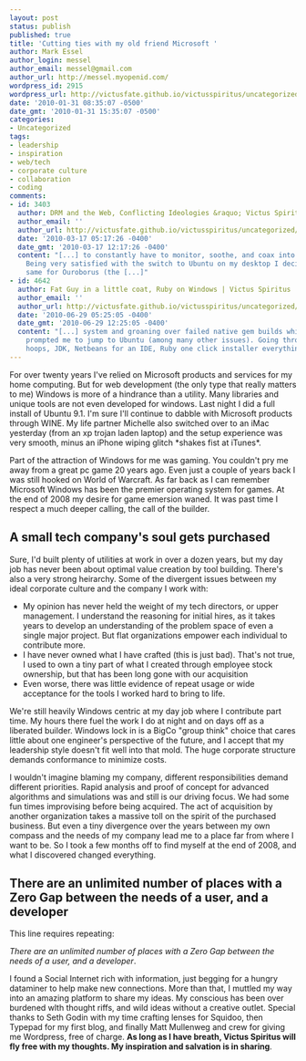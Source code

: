 ```yaml
---
layout: post
status: publish
published: true
title: 'Cutting ties with my old friend Microsoft '
author: Mark Essel
author_login: messel
author_email: messel@gmail.com
author_url: http://messel.myopenid.com/
wordpress_id: 2915
wordpress_url: http://victusfate.github.io/victusspiritus/uncategorized/2010/01/31/cutting-ties-with-my-old-friend-microsoft/
date: '2010-01-31 08:35:07 -0500'
date_gmt: '2010-01-31 15:35:07 -0500'
categories:
- Uncategorized
tags:
- leadership
- inspiration
- web/tech
- corporate culture
- collaboration
- coding
comments:
- id: 3403
  author: DRM and the Web, Conflicting Ideologies &raquo; Victus Spiritus
  author_email: ''
  author_url: http://victusfate.github.io/victusspiritus/uncategorized/2010/03/17/drm-and-the-web-conflicting-ideologies/
  date: '2010-03-17 05:17:26 -0400'
  date_gmt: '2010-03-17 12:17:26 -0400'
  content: "[...] to constantly have to monitor, soothe, and coax into functionality.
    Being very satisfied with the switch to Ubuntu on my desktop I decided to do the
    same for Ouroborus (the [...]"
- id: 4642
  author: Fat Guy in a little coat, Ruby on Windows | Victus Spiritus
  author_email: ''
  author_url: http://victusfate.github.io/victusspiritus/uncategorized/2010/06/29/fat-guy-in-a-little-coat-ruby-on-windows/
  date: '2010-06-29 05:25:05 -0400'
  date_gmt: '2010-06-29 12:25:05 -0400'
  content: "[...] system and groaning over failed native gem builds which finally
    prompted me to jump to Ubuntu (among many other issues). Going through the usual
    hoops, JDK, Netbeans for an IDE, Ruby one click installer everything went [...]"
---
```

<p>For over twenty years I've relied on Microsoft products and services for my home computing. But for web development (the only type that really matters to me) Windows is more of a hindrance than a utility. Many libraries and unique tools are not even developed for windows. Last night I did a full install of Ubuntu 9.1. I'm sure I'll continue to dabble with Microsoft products through WINE. My life partner Michelle also switched over to an iMac yesterday (from an xp trojan laden laptop) and the setup experience was very smooth, minus an iPhone wiping glitch *shakes fist at iTunes*.</p>
<p>Part of the attraction of Windows for me was gaming. You couldn't pry me away from a great pc game 20 years ago. Even just a couple of years back I was still hooked on World of Warcraft. As far back as I can remember Microsoft Windows has been the premier operating system for games. At the end of 2008 my desire for game emersion waned. It was past time I respect a much deeper calling, the call of the builder.</p>
<h2>A small tech company's soul gets purchased</h2>
<p>Sure, I'd built plenty of utilities at work in over a dozen years, but my day job has never been about optimal value creation by tool building. There's also a very strong heirarchy. Some of the divergent issues between my ideal corporate culture and the company I work with:</p>
<ul>
<li>My opinion has never held the weight of my tech directors, or upper management. I understand the reasoning for initial hires, as it takes years to develop an understanding of the problem space of even a single major project. But flat organizations empower each individual to contribute more.</li>
<li>I have never owned what I have crafted (this is just bad). That's not true, I used to own a tiny part of what I created through employee stock ownership, but that has been long gone with our acquisition</li>
<li>Even worse, there was little evidence of repeat usage or wide acceptance for the tools I worked hard to bring to life. </li>
</ul>
<p>We're still heavily Windows centric at my day job where I contribute part time. My hours there fuel the work I do at night and on days off as a liberated builder. Windows lock in is a BigCo "group think" choice that cares little about one engineer's perspective of the future, and I accept that my leadership style doesn't fit well into that mold. The huge corporate structure demands conformance to minimize costs.  </p>
<p>I wouldn't imagine blaming my company, different responsibilities demand different priorities. Rapid analysis and proof of concept for advanced algorithms and simulations was and still is our driving focus. We had some fun times improvising before being acquired. The act of acquisition by another organization takes a massive toll on the spirit of the purchased business. But even a tiny divergence over the years between my own compass and the needs of my company lead me to a place far from where I want to be. So I took a few months off to find myself at the end of 2008, and what I discovered changed everything.</p>
<h2>There are an unlimited number of places with a Zero Gap between the needs of a user, and a developer</h2>
<p>This line requires repeating: </p>
<p><i>There are an unlimited number of places with a Zero Gap between the needs of a user, and a developer</I>.</p>
<p>I found a Social Internet rich with information, just begging for a hungry dataminer to help make new connections. More than that, I muttled my way into an amazing platform to share my ideas. My conscious has been over burdened wlth thought riffs, and wild ideas without a creative outlet. Special thanks to Seth Godin with my time crafting lenses for Squidoo, then Typepad for my first blog, and finally Matt Mullenweg and crew for giving me Wordpress, free of charge. <strong>As long as I have breath, Victus Spiritus will fly free with my thoughts. My inspiration and salvation is in sharing</strong>.</p>
